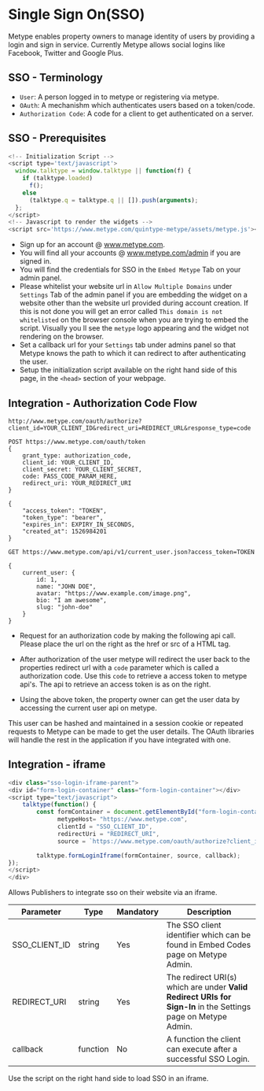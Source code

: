 # Single Sign On(SSO)

Metype enables property owners to manage identity of users by providing a login and sign in service.
Currently Metype allows social logins like Facebook, Twitter and Google Plus.

## SSO - Terminology
* `User`: A person logged in to metype or registering via metype.
* `OAuth`: A mechanishm which authenticates users based on a token/code.
* `Authorization Code`: A code for a client to get authenticated on a server.

## SSO - Prerequisites

```javascript
<!-- Initialization Script -->
<script type='text/javascript'>
  window.talktype = window.talktype || function(f) {
    if (talktype.loaded)
      f();
    else
      (talktype.q = talktype.q || []).push(arguments);
  };
</script>
<!-- Javascript to render the widgets -->
<script src='https://www.metype.com/quintype-metype/assets/metype.js'></script> -->
```

* Sign up for an account @ www.metype.com.
* You will find all your accounts @ www.metype.com/admin if you are signed in.
* You will find the credentials for SSO in the `Embed Metype` Tab on your admin panel.
* Please whitelist your website url in `Allow Multiple Domains` under `Settings` Tab of the admin panel if you are embedding the widget on a website other than the website url provided during account creation. If this is not done you will get an error called `This domain is not whitelisted` on the browser console when you are trying to embed the script. Visually you ll see the `metype` logo appearing and the widget not rendering on the browser.
* Set a callback url for your `Settings` tab under admins panel so that Metype knows the path to which it can redirect to after authenticating the user.
* Setup the initialization script available on the right hand side of this page, in the `<head>` section of your webpage.


## Integration - Authorization Code Flow
```shell--request
http://www.metype.com/oauth/authorize?client_id=YOUR_CLIENT_ID&redirect_uri=REDIRECT_URL&response_type=code
```

```shell--request
POST https://www.metype.com/oauth/token
{
    grant_type: authorization_code,
    client_id: YOUR_CLIENT_ID,
    client_secret: YOUR_CLIENT_SECRET,
    code: PASS_CODE_PARAM_HERE,
    redirect_uri: YOUR_REDIRECT_URI
}
```
```shell--response
{
    "access_token": "TOKEN",
    "token_type": "bearer",
    "expires_in": EXPIRY_IN_SECONDS,
    "created_at": 1526984201
}
```

```shell--request
GET https://www.metype.com/api/v1/current_user.json?access_token=TOKEN
```
```shell--response
{
    current_user: {
        id: 1,
        name: "JOHN DOE",
        avatar: "https://www.example.com/image.png",
        bio: "I am awesome",
        slug: "john-doe"
    }
}
```
* Request for an authorization code by making the following api call. Please place the url on the right as the href or src of a HTML tag.

* After authorization of the user metype will redirect the user back to the properties redirect url with a `code` parameter which is called a authorization code.
Use this `code` to retrieve a access token to metype api's. The api to retrieve an access token is as on the right.

* Using the above token, the property owner can get the user data by accessing the current user api on metype.

This user can be hashed and maintained in a session cookie or repeated requests to Metype can be made to get the user details.
The OAuth libraries will handle the rest in the application if you have integrated with one.


## Integration - iframe

```javascript
<div class="sso-login-iframe-parent">
<div id="form-login-container" class="form-login-container"></div>
<script type="text/javascript">
    talktype(function() {
        const formContainer = document.getElementById("form-login-container"),
              metypeHost= "https://www.metype.com",
              clientId = "SSO_CLIENT_ID",
              redirectUri = "REDIRECT_URI",
              source = `https://www.metype.com/oauth/authorize?client_id=${clientId}&redirect_uri=${redirectUri}&response_type=code` ;

        talktype.formLoginIframe(formContainer, source, callback);
});
</script>
</div>
```

Allows Publishers to integrate sso on their website via an iframe.

|Parameter|Type|Mandatory|Description|
| ------------------- |---  |---    |---    |
|SSO_CLIENT_ID|string|Yes|The SSO client identifier which can be found in Embed Codes page on Metype Admin.|
|REDIRECT_URI|string|Yes|The redirect URI(s) which are under **Valid Redirect URIs for Sign-In** in the Settings page on Metype Admin.|
|callback|function|No|A function the client can execute after a successful SSO Login.|


Use the script on the right hand side to load SSO in an iframe.
